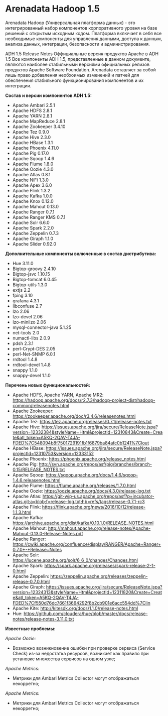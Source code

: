 # Arenadata Hadoop 1.5

Arenadata Hadoop (Универсальная платформа данных) -  это интегрированный набор компонентов корпоративного уровня на базе решений с открытым исходным кодом. Платформа включает в себя все необходимые компоненты для управления данными, доступа к данным, анализа данных, интеграции, безопасности и администрирования.

ADH 1.5 Release Notes
Оффициальные версия продуктов Apache в ADH 1.5
Все компоненты ADH 1.5, представленные в данном документе, являются наиболее стабильными версиями официальных релизов продуктов Apache Software Foundation. Arenadata оставляет за собой лишь право добавления необхоимых изменений и патчей для обеспечения стабильного функционирования компонентов и их интеграции.

**Состав и версии компонентов ADH 1.5:**
- Apache Ambari 2.5.1
- Apache HDFS	2.8.1
- Apache YARN	2.8.1
- Apache MapReduce	2.8.1
- Apache Zookeeper	3.4.10
- Apache Tez	0.9.0
- Apache Hive	2.3.0
- Apache HBase	1.3.1
- Apache Phoenix	4.11.0
- Apache Pig	0.17.0
- Apache Sqoop	1.4.6
- Apache Flume	1.8.0
- Apache Oozie	4.3.0
- Apache Atlas	0.8.1
- Apache NiFi   1.3.0
- Apache Apex 	3.6.0
- Apache Flink	1.3.2
- Apache Kafka	1.0.0
- Apache Knox	0.12.0
- Apache Mahout	0.13.0
- Apache Ranger	0.7.1
- Apache Ranger KMS	0.7.1
- Apache Solr	6.6.0
- Apache Spark	2.2.0
- Apache Zeppelin 	0.7.3
- Apache Giraph	1.1.0
- Apache Slider	0.92.0

**Дополнительные компоненты включенные в состав дистрибутива:**
- Hue	3.11.0
- Bigtop-groovy 2.4.10
- Bigtop-jsvc   1.10.15
- Bigtop-tomcat 6.0.45
- Bigtop-utils  1.3.0
- extjs 2.2
- fping 3.10
- grafana 4.3.1
- libconfuse  2.7
- lzo 2.06
- lzo-devel 2.06
- lzo-minilzo 2.06
- mysql-connector-java  5.1.25
- net-tools 2.0
- numactl-libs  2.0.9
- pdsh 2.3.1
- perl-Crypt-DES 2.05
- perl-Net-SNMP 6.0.1
- rrdtool 1.4.8
- rrdtool-devel 1.4.8
- snappy 1.1.0
- snappy-devel 1.1.0

**Перечень новых функциональностей:**
- Apache HDFS, Apache YARN, Apache MR2: https://hadoop.apache.org/docs/r2.7.3/hadoop-project-dist/hadoop-common/releasenotes.html
- Apache Zookeeper: https://zookeeper.apache.org/doc/r3.4.6/releasenotes.html
- Apache Tez: https://tez.apache.org/releases/0.7.1/release-notes.txt
- Apache Hive: https://issues.apache.org/jira/secure/ReleaseNote.jspa?version=12332384&styleName=Html&projectId=12310843&Create=Create&atl_token=A5KQ-2QAV-T4JA-FDED%7C548094b8f7501729191fb1f6879ba84afc0b1241%7Clout
- Apache HBase: https://issues.apache.org/jira/secure/ReleaseNote.jspa?projectId=12310753&version=12333152
- Apache Phoenix: https://phoenix.apache.org/release_notes.html
- Apache Pig: http://svn.apache.org/repos/asf/pig/branches/branch-0.15/RELEASE_NOTES.txt
- Apache Sqoop: https://sqoop.apache.org/docs/1.4.6/sqoop-1.4.6.releasenotes.html
- Apache Flume: https://flume.apache.org/releases/1.7.0.html
- Apache Oozie: https://oozie.apache.org/docs/4.3.0/release-log.txt
- Apache Atlas: https://git-wip-us.apache.org/repos/asf?p=incubator-atlas.git;a=blob;f=release-log.txt;hb=refs/tags/release-0.7.1-rc3
- Apache Flink: https://flink.apache.org/news/2016/10/12/release-1.1.3.html
- Apache Kafka: https://archive.apache.org/dist/kafka/0.10.1.0/RELEASE_NOTES.html
- Apache Mahout: http://mahout.apache.org/release-notes/Apache-Mahout-0.13.0-Release-Notes.pdf
- Apache Ranger: https://cwiki.apache.org/confluence/display/RANGER/Apache+Ranger+0.7.0+-+Release+Notes
- Apache Solr: https://lucene.apache.org/solr/6_6_0/changes/Changes.html
- Apache Spark: https://spark.apache.org/releases/spark-release-2-1-0.html
- Apache Zeppelin: https://zeppelin.apache.org/releases/zeppelin-release-0.7.0.html
- Apache Giraph: https://issues.apache.org/jira/secure/ReleaseNote.jspa?version=12324313&styleName=Html&projectId=12311820&Create=Create&atl_token=A5KQ-2QAV-T4JA-FDED%7Cf550d76dc7661f3664292f8b2cb901e6acc554dd%7Clin
- Apache Kite: http://kitesdk.org/docs/1.1.0/release-notes.html
- Hue: https://github.com/cloudera/hue/blob/master/docs/release-notes/release-notes-3.11.0.txt

**Известные проблемы:**

*Apache Oozie:*
- Возможно возникновение ошибки при проверке сервиса (Service Check) из-за недостатка ресурсов, возникает как правило при установке множества сервисов на одном узле;

*Apache Metrics:*
- Метрики для Ambari Metrics Collector могут отображаться некорретно;

*Apache Metrics:*
- Метрики для Ambari Metrics Collector могут отображаться некорретно;
